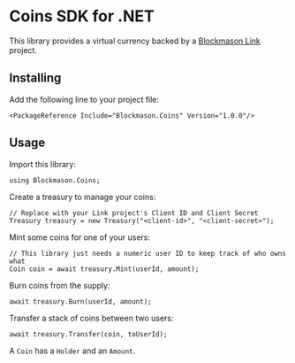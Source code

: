 # Coins SDK for .NET

This library provides a virtual currency backed by a [Blockmason Link][1]
project.

## Installing

Add the following line to your project file:

```
<PackageReference Include="Blockmason.Coins" Version="1.0.0"/>
```

## Usage

Import this library:

```
using Blockmason.Coins;
```

Create a treasury to manage your coins:

```
// Replace with your Link project's Client ID and Client Secret
Treasury treasury = new Treasury("<client-id>", "<client-secret>");
```

Mint some coins for one of your users:

```
// This library just needs a numeric user ID to keep track of who owns what
Coin coin = await treasury.Mint(userId, amount);
```

Burn coins from the supply:

```
await treasury.Burn(userId, amount);
```

Transfer a stack of coins between two users:

```
await treasury.Transfer(coin, toUserId);
```

A `Coin` has a `Holder` and an `Amount`.

[1]: https://blockmason.link/
